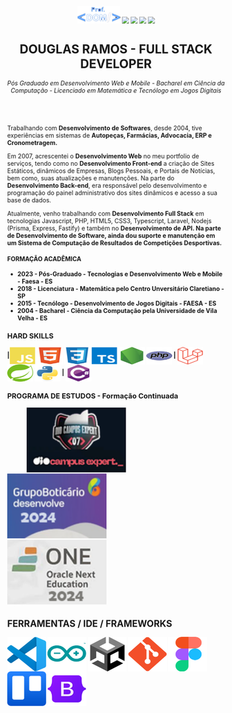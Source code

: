 <!DOCTYPE html>
<html lang="pt-BR">

<head>
    <meta charset="UTF-8">
    <meta name="viewport" content="width=device-width, initial-scale=1.0">
    <link rel="stylesheet" type="text/css" href="assets/css/stylevars.css" />
    <link rel="stylesheet" type="text/css" href="assets/css/style.css" />
    <meta name="Description" content="Repositorios Douglas Ramos -  Professor DOM">
    <meta name="robots" content="index,follow">
</head>

<body>
    <div class="wrapper">
        <main>
            <header>
                <div class="brand">
                    <div class="logo" style="display: inline_block; !important">
                       <img src="assets/images/logo.png" alt="Prof. DOM logo">
                           <a href="https://www.youtube.com/@profdomdev" target="_blank"><img src="https://img.shields.io/badge/YouTube-FF0000?style=for-the-badge&logo=youtube&logoColor=white" target="_blank"></a>
                 <a href="https://www.linkedin.com/in/douglas-ramos-dev" target="_blank"><img src="https://img.shields.io/badge/-LinkedIn-%230077B5?style=for-the-badge&logo=linkedin&logoColor=white" target="_blank"></a> 
  <a href="https://instagram.com/profdomdev" target="_blank"><img src="https://img.shields.io/badge/-Instagram-%23E4405F?style=for-the-badge&logo=instagram&logoColor=white" target="_blank"></a>
  <a href = "mailto:dougarainfo@gmail.com"><img src="https://img.shields.io/badge/-Gmail-%23333?style=for-the-badge&logo=gmail&logoColor=white" target="_blank"></a> 
                    </div>
                    <div class="title">
                        <h1>DOUGLAS RAMOS - FULL STACK DEVELOPER</h1>
                        <p><i>Pós Graduado em Desenvolvimento Web e Mobile - Bacharel em Ciência da Computação - Licenciado em Matemática e Tecnólogo em Jogos Digitais</i></p>
                    </div>
                </div>
            </header>
            <section style="display: inline-block; !important">
              <section class="section-biography">
                <section class="section-description">
                        <p>    
                            Trabalhando com <b>Desenvolvimento de Softwares</b>, desde 2004, tive experiências em sistemas de <b>Autopeças, Farmácias, Advocacia, ERP e Cronometragem.</b>
                        </p>
                        <p>Em 2007, acrescentei o <b>Desenvolvimento Web</b> no meu portfolio de serviços, tendo como no <b>Desenvolvimento Front-end</b> a criação de Sites Estáticos, dinâmicos de Empresas, Blogs Pessoais, e Portais de Notícias, bem como, suas atualizações e manutenções.                       
                        Na parte do <b>Desenvolvimento Back-end</b>, era responsável pelo desenvolvimento e programação do painel administrativo dos sites dinâmicos e acesso a sua base de dados.
                        </p>
                        <p>
                        Atualmente, venho trabalhando com <b>Desenvolvimento Full Stack</b> em tecnologias Javascript, PHP, HTML5, CSS3, Typescript, Laravel, Nodejs (Prisma, Express, Fastify) e também no <b>Desenvolvimento de API<b>. Na parte de <b>Desenvolvimento de Software</b>, ainda dou suporte e manutenção em um Sistema de Computação de Resultados de Competições Desportivas.
                        </p>
                </section>
                <section class="section-academy">
                    <h1>FORMAÇÃO ACADÊMICA</h1>
                    <ul>
                       <li><b>2023 - Pós-Graduado</b> - Tecnologias e Desenvolvimento Web e Mobile - Faesa - ES</li> 
                       <li><b>2018 - Licenciatura</b> - Matemãtica pelo Centro Unversitário Claretiano - SP</li>
                       <li><b>2015 - Tecnólogo</b> - Desenvolvimento de Jogos Digitais - FAESA - ES</li>
                       <li><b>2004 - Bacharel</b> -  Ciência da Computação pela Universidade de Vila Velha - ES</li>
                    </ul>
                </section>
              </section>
            <section class="section-skills" style="display: inline_block; !important">
                <h1>HARD SKILLS</h1>
                <div class="section-skills-hard" style="display: inline_block; !important">
                |<img align="center" alt="douginfodev-Js" height="40" width="60"   src="https://raw.githubusercontent.com/devicons/devicon/master/icons/javascript/javascript-plain.svg">
                <img align="center" alt="douginfodev-HTML" height="40" width="60" src="https://raw.githubusercontent.com/devicons/devicon/master/icons/html5/html5-original.svg">
                <img align="center"  alt="douginfodev-CSS" height="40" width="60"  src="https://raw.githubusercontent.com/devicons/devicon/master/icons/css3/css3-original.svg">
                <img align="center"  alt="douginfodev-typescript" height="40" width="60"  src="https://raw.githubusercontent.com/devicons/devicon/master/icons/typescript/typescript-original.svg">
                <img align="center"  alt="douginfodev-node" height="40" width="60"  src="https://raw.githubusercontent.com/devicons/devicon/master/icons/nodejs/nodejs-original.svg">
                <img align="center" alt="douginfodev-Php" height="40" width="60"  src="https://raw.githubusercontent.com/devicons/devicon/master/icons/php/php-original.svg"> | 
                <img align="center" alt="douginfodev-laravel" height="40" width="60"  src="https://raw.githubusercontent.com/devicons/devicon/master/icons/laravel/laravel-original.svg">
                 <img align="center" alt="douginfodev-python" height="40" width="60" src="https://raw.githubusercontent.com/devicons/devicon/master/icons/spring/spring-original.svg">            
               <img align="center" alt="douginfodev-python" height="40" width="60" src="https://raw.githubusercontent.com/devicons/devicon/master/icons/python/python-original.svg">  |
               <img align="center" alt="douginfodev-csharp" height="40" width="60"  src="https://raw.githubusercontent.com/devicons/devicon/master/icons/csharp/csharp-original.svg">              
            <section-channel>
                    <div class="section-channel-title">
                        <h1>PROGRAMA DE ESTUDOS -  Formação Continuada</h1>
                    </div>
                    <div class="section-channel-sections" style="display: inline_block; !important">
                        <section-col style="padding: 30px; margin:15px; display: inline_block; !important">
                            <a href="https://www.dio.me" target="_blank">
              <img src="assets/images/logocampusexpert2024.svg" width="230px" height="150px" alt="Dio Campus Expert">
                            <a href="https://www.youtube.com/playlist?list=PLjHNIrs1qFsxoFkFqsCWLVVVXucF_OkVZ" target="_blank">
                            </a>
                                <a href="https://desenvolve.grupoboticario.com.br/"  target="_blank">
                            <img src="assets/images/logodesenvolve2024.svg" width="230px" height="150px" alt="Desenvolve 2024 - Grupo Boticário"
                             alt="Playlist Youtube Progmática">
                         </a>
                              <a href="https://www.oracle.com/br/education/oracle-next-education/" target="_blank">
                            <img src="assets/images/logoone.svg" width="230px" height="150px" alt="ONE - Oracle Next Education">
                        </a>
                        </section-col>
                    </div> 
                </section-channel>
              <div style="font-weight:700; margin-bottom:20px;"><h2>FERRAMENTAS / IDE / FRAMEWORKS</h2>
              <img align="center" alt="douginfodev-Js"  height="80" width="90" src="https://raw.githubusercontent.com/devicons/devicon/master/icons/vscode/vscode-original.svg"> 
              <img align="center" alt="douginfodev-arduino" height="80" width="90" src="https://raw.githubusercontent.com/devicons/devicon/master/icons/arduino/arduino-original.svg">
              <img align="center" alt="douginfodev-arduino" height="80" width="90" src="https://raw.githubusercontent.com/devicons/devicon/master/icons/unity/unity-original.svg">
              <img align="center" alt="douginfodev-arduino"  height="80" width="90" src="https://raw.githubusercontent.com/devicons/devicon/master/icons/git/git-original.svg">
              <img align="center" alt="douginfodev-csharp"  height="80" width="90" src="https://raw.githubusercontent.com/devicons/devicon/master/icons/figma/figma-original.svg">
              <img align="center" alt="douginfodev-trello"  height="80" width="90" src="https://raw.githubusercontent.com/devicons/devicon/master/icons/trello/trello-original.svg">
              <img align="center" alt="douginfodev-csharp" height="80" width="90" src="https://raw.githubusercontent.com/devicons/devicon/master/icons/bootstrap/bootstrap-original.svg">
            </div>
       
          
</body>
</html>

